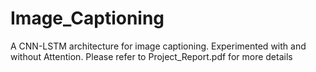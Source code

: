 # Image_Captioning
A CNN-LSTM architecture for image captioning. Experimented with and without Attention. 
Please refer to Project_Report.pdf for more details
